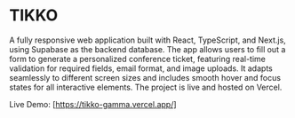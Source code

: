 # TIKKO 
A fully responsive web application built with React, TypeScript, and Next.js, using Supabase as the backend database. The app allows users to fill out a form to generate a personalized conference ticket, featuring real-time validation for required fields, email format, and image uploads. It adapts seamlessly to different screen sizes and includes smooth hover and focus states for all interactive elements. The project is live and hosted on Vercel.

Live Demo: [https://tikko-gamma.vercel.app/]
